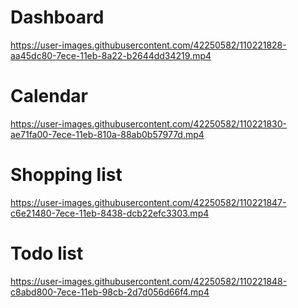 # Dashboard
https://user-images.githubusercontent.com/42250582/110221828-aa45dc80-7ece-11eb-8a22-b2644dd34219.mp4

# Calendar
https://user-images.githubusercontent.com/42250582/110221830-ae71fa00-7ece-11eb-810a-88ab0b57977d.mp4

# Shopping list
https://user-images.githubusercontent.com/42250582/110221847-c6e21480-7ece-11eb-8438-dcb22efc3303.mp4

# Todo list
https://user-images.githubusercontent.com/42250582/110221848-c8abd800-7ece-11eb-98cb-2d7d056d66f4.mp4


